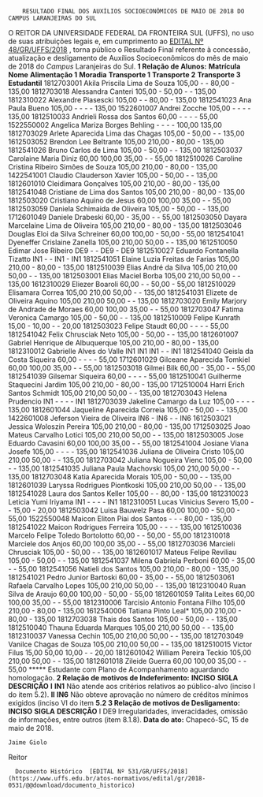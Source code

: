         RESULTADO FINAL DOS AUXÍLIOS SOCIOECONÔMICOS DE MAIO DE 2018 DO CAMPUS LARANJEIRAS DO SUL  

 O REITOR DA UNIVERSIDADE FEDERAL DA FRONTEIRA SUL (UFFS), no uso de suas atribuições legais e, em cumprimento ao [EDITAL Nº 48/GR/UFFS/2018](https://www.uffs.edu.br/atos-normativos/edital/gr/2018-0048)  , torna público o Resultado Final referente à concessão, atualização e desligamento de Auxílios Socioeconômicos do mês de maio de 2018 do *Campus* Laranjeiras do Sul.  **1 Relação de Alunos:**      **Matrícula**    **Nome**    **Alimentação 1**    **Moradia**    **Transporte 1**    **Transporte 2**    **Transporte 3**    **Estudantil**      1812703001   Akila Priscila Lima de Souza   105,00   -   -   80,00   -   135,00     1812703018   Alessandra Canteri   105,00   -   50,00   -   -   135,00     1812310022   Alexandre Piasescki   105,00   -   -   80,00   -   135,00     1812541023   Ana Paula Bueno   105,00   -   -   -   -   135,00     1522601007   Andrei Zocche   105,00   -   -   -   -   135,00     1812510033   Andrieli Rossa dos Santos   60,00   -   -   -   -   55,00     1522550002   Angelica Mariza Borges Behling   -   -   -   -   100,00   135,00     1812703029   Arlete Aparecida Lima das Chagas   105,00   -   50,00   -   -   135,00     1612503052   Brendon Lee Beltrante   105,00   210,00   -   80,00   -   135,00     1812541026   Bruno Carlos de Lima   105,00   -   50,00   -   -   135,00     1812503037   Carolaine Maria Diniz   60,00   100,00   35,00   -   -   55,00     1812510026   Caroline Cristina Ribeiro Simões de Souza   105,00   210,00   -   80,00   -   135,00     1422541001   Claudio Clauderson Xavier   105,00   -   50,00   -   -   135,00     1812601010   Cleidimara Gonçalves   105,00   210,00   -   80,00   -   135,00     1812541048   Cristiane de Lima dos Santos   105,00   210,00   -   80,00   -   135,00     1812503020   Cristiano Aquino de Jesus   60,00   100,00   35,00   -   -   55,00     1812503059   Daniela Schimaida de Oliveira   105,00   -   50,00   -   -   135,00     1712601049   Daniele Drabeski   60,00   -   35,00   -   -   55,00     1812503050   Dayara Marcelaine Lima de Oliveira   105,00   210,00   -   80,00   -   135,00     1812503046   Douglas Eloi da Silva Schreiner   60,00   100,00   -   50,00   -   55,00     1812541041   Dyeneffer Crislaine Zanella   105,00   210,00   50,00   -   -   135,00     1612510050   Edimar Jose Ribeiro   DE9   -   -   DE9   -   DE9     1812510027   Eduardo Fontanella Tizatto   IN1   -   -   IN1   -   IN1     1812541051   Elaine Luzia Freitas de Farias   105,00   210,00   -   80,00   -   135,00     1812510039   Elias André da Silva   105,00   210,00   50,00   -   -   135,00     1812503001   Elias Maciel Borba   105,00   210,00   50,00   -   -   135,00     1612310029   Eliezer Boaroli   60,00   -   -   50,00   -   55,00     1812510029   Elisamara Correa   105,00   210,00   50,00   -   -   135,00     1812541031   Elizete de Oliveira Aquino   105,00   210,00   50,00   -   -   135,00     1812703020   Emily Marjory de Andrade de Moraes   60,00   100,00   35,00   -   -   55,00     1812703047   Fatima Veronica Camargo   105,00   -   50,00   -   -   135,00     1812510009   Felipe Kunrath   15,00   -   10,00   -   -   20,00     1812503023   Felipe Staudt   60,00   -   -   -   -   55,00     1812541042   Felix Chrusciak Neto   105,00   -   50,00   -   -   135,00     1812601007   Gabriel Henrique de Albuquerque   105,00   210,00   -   80,00   -   135,00     1812310012   Gabrielle Alves do Valle   IN1   IN1   IN1   -   -   IN1     1812541040   Geisla da Costa Siqueira   60,00   -   -   -   -   55,00     1712601029   Gilceane Aparecida Tomkiel   60,00   100,00   35,00   -   -   55,00     1812503018   Gilmei Bilk   60,00   -   35,00   -   -   55,00     1812541039   Gilsemar Siqueira   60,00   -   -   -   -   55,00     1812510041   Guilherme Staquecini Jardim   105,00   210,00   -   80,00   -   135,00     1712510004   Harri Erich Santos Schmidt   105,00   210,00   50,00   -   -   135,00     1812703043   Helena Prudencio   IN1   -   -   -   -   IN1     1812703039   Jakeline Camargo da Luz   105,00   -   -   -   -   135,00     1812601044   Jaqueline Aparecida Correia   105,00   -   50,00   -   -   135,00     1422601008   Jeferson Vieira de Oliveira   IN6   -   IN6   -   -   IN6     1612503021   Jessica Woloszin Pereira   105,00   210,00   -   80,00   -   135,00     1712503025   Joao Mateus Carvalho Lotici   105,00   210,00   50,00   -   -   135,00     1812503005   Jose Eduardo Cavasini   60,00   100,00   35,00   -   -   55,00     1812541004   Josiane Viana Josefe   105,00   -   -   -   -   135,00     1812541036   Juliana de Oliveira Cristo   105,00   210,00   50,00   -   -   135,00     1812703042   Juliana Nogueira Vienc   105,00   -   50,00   -   -   135,00     1812541035   Juliana Paula Machovski   105,00   210,00   50,00   -   -   135,00     1812703048   Katia Aparecida Morais   105,00   -   50,00   -   -   135,00     1812601039   Laryssa Rodrigues Piontkoski   105,00   210,00   50,00   -   -   135,00     1812541028   Laura dos Santos Keller   105,00   -   -   80,00   -   135,00     1812310023   Leticia Yumi Iriyama   IN1   -   -   -   -   IN1     1812310051   Lucas Vinicius Severo   15,00   -   -   15,00   -   20,00     1812503042   Luisa Bauwelz Pasa   60,00   100,00   -   50,00   -   55,00     1522550048   Maicon Eliton Piai dos Santos   -   -   -   80,00   -   135,00     1812541022   Maicon Rodrigues Ferreira   105,00   -   -   -   -   135,00     1612510036   Marcelo Felipe Toledo Bortolotto   60,00   -   -   50,00   -   55,00     1812310018   Marciele dos Anjos   60,00   100,00   35,00   -   -   55,00     1812703036   Marcieli Chrusciak   105,00   -   50,00   -   -   135,00     1812601017   Mateus Felipe Reviliau   105,00   -   50,00   -   -   135,00     1812541037   Milena Gabriela Perboni   60,00   -   35,00   -   -   55,00     1812541056   Natieli dos Santos   105,00   210,00   -   80,00   -   135,00     1812541021   Pedro Junior Bartoski   60,00   -   35,00   -   -   55,00     1812503061   Rafaela Carvalho Lopes   105,00   210,00   50,00   -   -   135,00     1812310040   Ruan Silva de Araujo   60,00   100,00   -   50,00   -   55,00     1812601059   Talita Leites   60,00   100,00   35,00   -   -   55,00     1812310006   Tarcisio Antonio Fontana Filho   105,00   210,00   -   80,00   -   135,00     1612540006   Tatiana Pinto Leal*   105,00   210,00   -   80,00   -   135,00     1812703038   Thais dos Santos   105,00   -   50,00   -   -   135,00     1812510040   Thauna Eduarda Marques   105,00   210,00   50,00   -   -   135,00     1812310037   Vanessa Cechin   105,00   210,00   50,00   -   -   135,00     1812703049   Vanilce Chagas de Souza   105,00   210,00   50,00   -   -   135,00     1812510015   Victor Filus   15,00   50,00   10,00   -   -   20,00     1812601042   William Pereira Teckio   105,00   210,00   50,00   -   -   135,00     1812601018   Zileide Guerra   60,00   100,00   35,00   -   -   55,00     ***** Estudante com Plano de Acompanhamento aguardando homologação.  **2 Relação de motivos de Indeferimento:**      **INCISO**    **SIGLA**    **DESCRIÇÃO**      **I**    **IN1**    Não atende aos critérios relativos ao público-alvo (inciso I do item 5.2).     **II**    **IN6**    Não obteve aprovação no número de créditos mínimos exigidos (inciso VI do item     **5.2 3 Relação de motivos de Desligamento:**      **INCISO**    **SIGLA**    **DESCRIÇÃO**      I   DE9   Irregularidades, inveracidades, omissão de informações, entre outros (item 8.1.8).            **Data do ato:** Chapecó-SC, 15 de maio de 2018.   
 

    Jaime Giolo   
 Reitor 

      Documento Histórico  [EDITAL Nº 531/GR/UFFS/2018](https://www.uffs.edu.br/atos-normativos/edital/gr/2018-0531/@@download/documento_historico)     
      